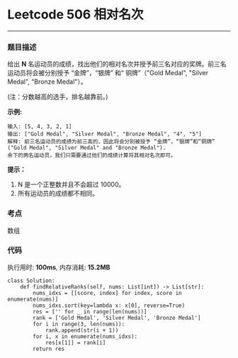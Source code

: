 # Leetcode 506 相对名次
***
### 题目描述

给出 **N** 名运动员的成绩，找出他们的相对名次并授予前三名对应的奖牌。前三名运动员将会被分别授予 “金牌”，“银牌” 和“ 铜牌”（"Gold Medal", "Silver Medal", "Bronze Medal"）。

(注：分数越高的选手，排名越靠前。)

**示例:**

	输入: [5, 4, 3, 2, 1]
	输出: ["Gold Medal", "Silver Medal", "Bronze Medal", "4", "5"]
	解释: 前三名运动员的成绩为前三高的，因此将会分别被授予 “金牌”，“银牌”和“铜牌” ("Gold Medal", "Silver Medal" and "Bronze Medal").
	余下的两名运动员，我们只需要通过他们的成绩计算将其相对名次即可。

**提示：**

1. N 是一个正整数并且不会超过 10000。
2. 所有运动员的成绩都不相同。

### 考点

数组


### 代码
执行用时: **100ms**, 内存消耗: **15.2MB**

```
class Solution:
    def findRelativeRanks(self, nums: List[int]) -> List[str]:
        nums_idxs = [[score, index] for index, score in enumerate(nums)]
        nums_idxs.sort(key=lambda x: x[0], reverse=True)
        res = ['' for _ in range(len(nums))]
        rank = ['Gold Medal', 'Silver Medal', 'Bronze Medal']
        for i in range(3, len(nums)):
            rank.append(str(i + 1))
        for i, x in enumerate(nums_idxs):
            res[x[1]] = rank[i]
        return res
```

